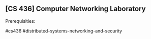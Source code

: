 ## [CS 436] Computer Networking Laboratory

Prerequisities:


#cs436
#distributed-systems-networking-and-security